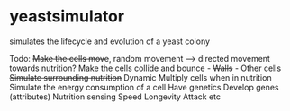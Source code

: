 # yeastsimulator
 simulates the lifecycle and evolution of a yeast colony

Todo:
~~Make the cells move~~, random movement --> directed movement towards nutrition?
Make the cells collide and bounce
    - ~~Walls~~
    - Other cells
~~Simulate surrounding nutrition~~
    Dynamic
Multiply cells when in nutrition
Simulate the energy consumption of a cell
Have genetics
Develop genes (attributes)
    Nutrition sensing
    Speed
    Longevity
    Attack etc